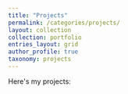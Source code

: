 ```yaml
---
title: "Projects"
permalink: /categories/projects/
layout: collection
collection: portfolio
entries_layout: grid
author_profile: true
taxonomy: projects
---
```

Here's my projects:
